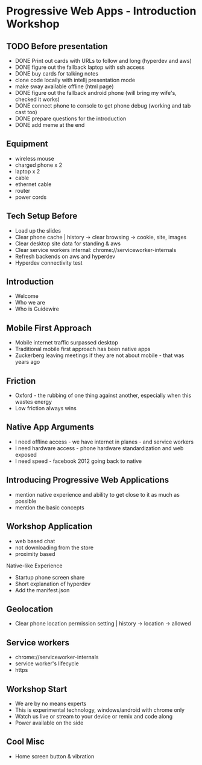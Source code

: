 Progressive Web Apps - Introduction Workshop
============================================

TODO Before presentation
-----------------------
- DONE Print out cards with URLs to follow and long (hyperdev and aws)
- DONE figure out the fallback laptop with ssh access
- DONE buy cards for talking notes
- clone code locally with intellj presentation mode
- make sway available offline (html page)
- DONE figure out the fallback android phone (will bring my wife's, checked it works)
- DONE connect phone to console to get phone debug (working and tab cast too)
- DONE prepare questions for the introduction
- DONE add meme at the end


Equipment
---------
- wireless mouse
- charged phone x 2
- laptop x 2
- cable
- ethernet cable
- router
- power cords


Tech Setup Before
-----------------

- Load up the slides
- Clear phone cache | history -> clear browsing -> cookie, site, images
- Clear desktop site data for standing & aws
- Clear service workers internal: chrome://serviceworker-internals
- Refresh backends on aws and hyperdev
- Hyperdev connectivity test
 
Introduction
------------

- Welcome
- Who we are
- Who is Guidewire

Mobile First Approach
---------------------
- Mobile internet traffic surpassed desktop
- Traditional mobile first approach has been native apps
- Zuckerberg leaving meetings if they are not about mobile - that was years ago

Friction
--------
- Oxford - the rubbing of one thing against another, especially when this wastes energy
- Low friction always wins

Native App Arguments
--------------------
- I need offline access - we have internet in planes - and service workers
- I need hardware access - phone hardware standardization and web exposed
- I need speed - facebook 2012 going back to native

Introducing Progressive Web Applications
----------------------------------------
- mention native experience and ability to get close to it as much as possible
- mention the basic concepts

Workshop Application
------------------------------------
- web based chat
- not downloading from the store
- proximity based

Native-like Experience
- Startup phone screen share
- Short explanation of hyperdev
- Add the manifest.json


Geolocation
-----------
- Clear phone location permission setting | history -> location -> allowed


Service workers
----------------------------------------
- chrome://serviceworker-internals
- service worker's lifecycle
- https


Workshop Start
--------------
- We are by no means experts
- This is experimental technology, windows/android with chrome only
- Watch us live or stream to your device or remix and code along
- Power available on the side


Cool Misc
---------
- Home screen button & vibration
